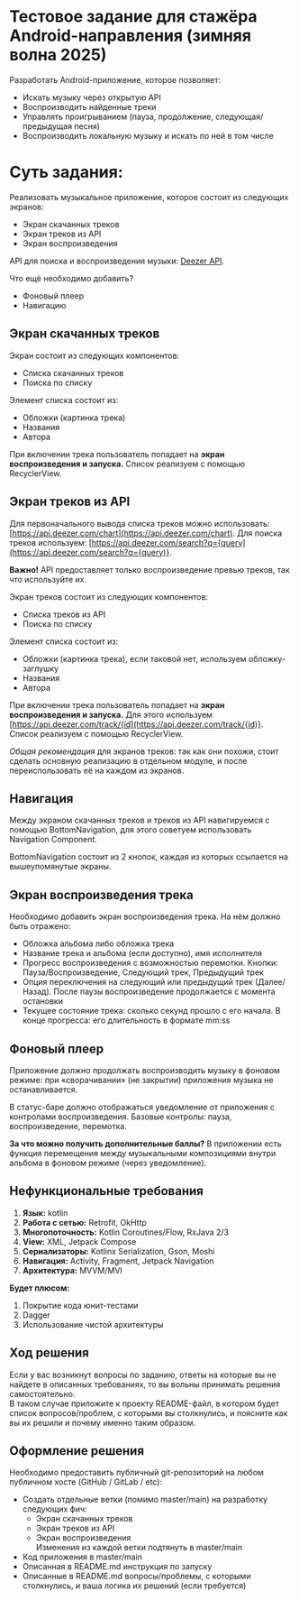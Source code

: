 # Тестовое задание для стажёра Android-направления (зимняя волна 2025)
Разработать Android-приложение, которое позволяет:

- Искать музыку через открытую API  
- Воспроизводить найденные треки  
- Управлять проигрыванием (пауза, продолжение, следующая/предыдущая песня)  
- Воспроизводить локальную музыку и искать по ней в том числе

# Суть задания:
Реализовать музыкальное приложение, которое состоит из следующих экранов:
- Экран скачанных треков  
- Экран треков из API  
- Экран воспроизведения

API для поиска и воспроизведения музыки: [Deezer API](https://developers.deezer.com/api).

Что ещё необходимо добавить?
- Фоновый плеер  
- Навигацию

## Экран скачанных треков
Экран состоит из следующих компонентов:
- Списка скачанных треков  
- Поиска по списку

Элемент списка состоит из:
- Обложки (картинка трека)  
- Названия  
- Автора

При включении трека пользователь попадает на **экран воспроизведения и запуска.** Список реализуем с помощью RecyclerView. 

## Экран треков из API
Для первоначального вывода списка треков можно использовать: [https://api.deezer.com/chart](https://api.deezer.com/chart). Для поиска треков используем: [https://api.deezer.com/search?q={query](https://api.deezer.com/search?q={query)}. 

**Важно!** API предоставляет только воспроизведение превью треков, так что используйте их.

Экран треков состоит из следующих компонентов:
- Списка треков из API  
- Поиска по списку 

Элемент списка состоит из:
- Обложки (картинка трека), если таковой нет, используем обложку-заглушку  
- Названия  
- Автора

При включении трека пользователь попадает на **экран воспроизведения и запуска.** Для этого используем [https://api.deezer.com/track/{id](https://api.deezer.com/track/{id)}. Список реализуем с помощью RecyclerView. 

*Общая рекомендация* для экранов треков: так как они похожи, стоит сделать основную реализацию в отдельном модуле, и после переиспользовать её на каждом из экранов. 

## Навигация
Между экраном скачанных треков и треков из API навигируемся с помощью BottomNavigation, для этого советуем использовать Navigation Component.

BottomNavigation состоит из 2 кнопок, каждая из которых ссылается на вышеупомянутые экраны.

## Экран воспроизведения трека
Необходимо добавить экран воспроизведения трека. На нём должно быть отражено:

- Обложка альбома либо обложка трека  
- Название трека и альбома (если доступно), имя исполнителя  
- Прогресс воспроизведения с возможностью перемотки. Кнопки: Пауза/Воспроизведение, Следующий трек, Предыдущий трек  
- Опция переключения на следующий или предыдущий трек (Далее/Назад). После паузы воспроизведение продолжается с момента остановки  
- Текущее состояние трека: сколько секунд прошло с его начала. В конце прогресса: его длительность в формате mm:ss

## Фоновый плеер
Приложение должно продолжать воспроизводить музыку в фоновом режиме: при «сворачивании» (не закрытии) приложения музыка не останавливается.

В статус-баре должно отображаться уведомление от приложения с контролами воспроизведения. Базовые контролы: пауза, воспроизведение, перемотка.

**За что можно получить дополнительные баллы?** 
В приложении есть функция перемещения между музыкальными композициями внутри альбома в фоновом режиме (через уведомление).

## **Нефункциональные требования**
1. **Язык:** kotlin  
2. **Работа с сетью:** Retrofit, OkHttp  
3. **Многопоточность:** Kotlin Coroutines/Flow, RxJava 2/3  
4. **View:** XML, Jetpack Compose  
5. **Сериализаторы:** Kotlinx Serialization, Gson, Moshi  
6. **Навигация:** Activity, Fragment, Jetpack Navigation  
7. **Архитектура:** MVVM/MVI

**Будет плюсом:**
1. Покрытие кода юнит-тестами  
2. Dagger  
3. Использование чистой архитектуры

## **Ход решения**
Если у вас возникнут вопросы по заданию, ответы на которые вы не найдете в описанных требованиях, то вы вольны принимать решения самостоятельно.  
В таком случае приложите к проекту README-файл, в котором будет список вопросов/проблем, с которыми вы столкнулись, и поясните как вы их решили и почему именно таким образом. 

## **Оформление решения**

Необходимо предоставить публичный git-репозиторий на любом публичном хосте (GitHub / GitLab / etc):
- Создать отдельные ветки (помимо master/main) на разработку следующих фич:  
  - Экран скачанных треков  
  - Экран треков из API  
  - Экран воспроизведения  
  Изменения из каждой ветки подтянуть в master/main  
- Код приложения в master/main  
- Описанная в README.md инструкция по запуску  
- Описанные в README.md вопросы/проблемы, с которыми столкнулись,  и ваша логика их решений (если требуется) 
